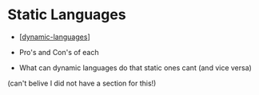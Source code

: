 Static Languages
================

* [[dynamic-languages]]

* Pro's and Con's of each
* What can dynamic languages do that static ones cant (and vice versa)

(can't belive I did not have a section for this!)

[//begin]: # "Autogenerated link references for markdown compatibility"
[dynamic-languages]: dynamic-languages.md "Dynamic Languages"
[//end]: # "Autogenerated link references"